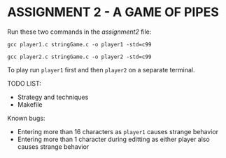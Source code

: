 # ASSIGNMENT 2 - A GAME OF PIPES

Run these two commands in the _assignment2_ file:

`gcc player1.c stringGame.c -o player1 -std=c99`

`gcc player2.c stringGame.c -o player2 -std=c99`

To play run `player1` first and then `player2` on a separate terminal.

TODO LIST:
- Strategy and techniques
- Makefile

Known bugs:
- Entering more than 16 characters as `player1` causes strange behavior
- Entering more than 1 character during editting as either player also causes strange behavior
